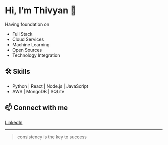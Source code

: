 # Hi, I’m Thivyan 👋

Having foundation on
- Full Stack
- Cloud Services
- Machine Learning
- Open Sources
- Technology Integration


## 🛠️ Skills
- Python | React | Node.js | JavaScript
- AWS | MongoDB | SQLite

## 📫 Connect with me
[LinkedIn](https://www.linkedin.com/in/thivyan-ks)

---

> consistency is the key to success
